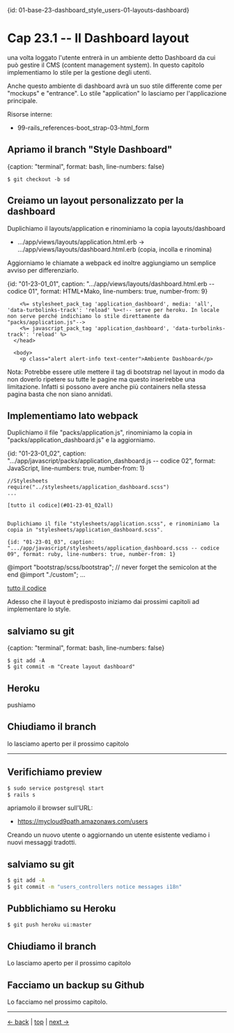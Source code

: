{id: 01-base-23-dashboard_style_users-01-layouts-dashboard}
# Cap 23.1 -- Il Dashboard layout

una volta loggato l'utente entrerà in un ambiente detto Dashboard da cui può gestire il CMS (content management system).
In questo capitolo implementiamo lo stile per la gestione degli utenti.

Anche questo ambiente di dashboard avrà un suo stile differente come per "mockups" e "entrance". Lo stile "application" lo lasciamo per l'applicazione principale.


Risorse interne:

* 99-rails_references-boot_strap-03-html_form




## Apriamo il branch "Style Dashboard"

{caption: "terminal", format: bash, line-numbers: false}
```
$ git checkout -b sd
```




## Creiamo un layout personalizzato per la dashboard

Duplichiamo il layouts/application e rinominiamo la copia layouts/dashboard

* .../app/views/layouts/application.html.erb    ->  .../app/views/layouts/dashboard.html.erb (copia, incolla e rinomina)


Aggiorniamo le chiamate a webpack ed inoltre aggiungiamo un semplice avviso per differenziarlo.


{id: "01-23-01_01", caption: ".../app/views/layouts/dashboard.html.erb -- codice 01", format: HTML+Mako, line-numbers: true, number-from: 9}
```
    <%= stylesheet_pack_tag 'application_dashboard', media: 'all', 'data-turbolinks-track': 'reload' %><!-- serve per heroku. In locale non serve perché indichiamo lo stile direttamente da "packs/application.js"-->
    <%= javascript_pack_tag 'application_dashboard', 'data-turbolinks-track': 'reload' %>
  </head>

  <body>
    <p class="alert alert-info text-center">Ambiente Dashboard</p>
```

Nota: Potrebbe essere utile mettere il tag <container> di bootstrap nel layout in modo da non doverlo ripetere su tutte le pagine ma questo inserirebbe una limitazione. Infatti si possono avere anche più containers nella stessa pagina basta che non siano annidati.




## Implementiamo lato webpack

Duplichiamo il file "packs/application.js", rinominiamo la copia in "packs/application_dashboard.js" e la aggiorniamo.

{id: "01-23-01_02", caption: ".../app/javascript/packs/application_dashboard.js -- codice 02", format: JavaScript, line-numbers: true, number-from: 1}
```
//Stylesheets
require("../stylesheets/application_dashboard.scss")
...

[tutto il codice](#01-23-01_02all)


Duplichiamo il file "stylesheets/application.scss", e rinominiamo la copia in "stylesheets/application_dashboard.scss".

{id: "01-23-01_03", caption: ".../app/javascript/stylesheets/application_dashboard.scss -- codice 09", format: ruby, line-numbers: true, number-from: 1}
```
@import "bootstrap/scss/bootstrap"; // never forget the semicolon at the end
@import "./custom";
...

[tutto il codice](#01-23-01_03all)


Adesso che il layout è predisposto iniziamo dai prossimi capitoli ad implementare lo style.




## salviamo su git

{caption: "terminal", format: bash, line-numbers: false}
```
$ git add -A
$ git commit -m "Create layout dashboard"
```



## Heroku

pushiamo



## Chiudiamo il branch

lo lasciamo aperto per il prossimo capitolo





---



## Verifichiamo preview

```bash
$ sudo service postgresql start
$ rails s
```

apriamolo il browser sull'URL:

* https://mycloud9path.amazonaws.com/users

Creando un nuovo utente o aggiornando un utente esistente vediamo i nuovi messaggi tradotti.



## salviamo su git

```bash
$ git add -A
$ git commit -m "users_controllers notice messages i18n"
```



## Pubblichiamo su Heroku

```bash
$ git push heroku ui:master
```



## Chiudiamo il branch

Lo lasciamo aperto per il prossimo capitolo



## Facciamo un backup su Github

Lo facciamo nel prossimo capitolo.



---

[<- back](https://github.com/flaviobordonidev/leanpubabrandnewcms/blob/master/01-base/09-manage_users/03-browser_tab_title_users-it.md)
 | [top](#top) |
[next ->](https://github.com/flaviobordonidev/leanpubabrandnewcms/blob/master/01-base/10-users_i18n/02-users_form_i18n-it.md)
